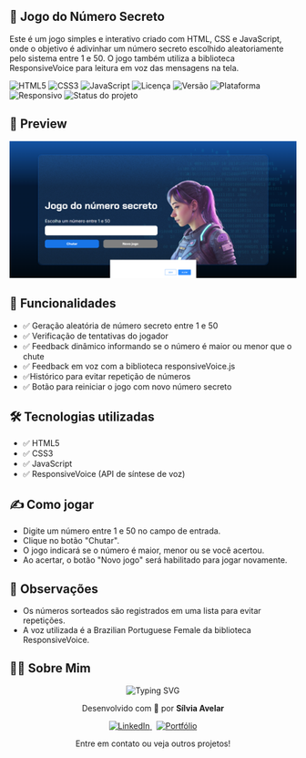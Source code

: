 ## 🎯 Jogo do Número Secreto
Este é um jogo simples e interativo criado com HTML, CSS e JavaScript, onde o objetivo é adivinhar um número secreto escolhido aleatoriamente pelo sistema entre 1 e 50. O jogo também utiliza a biblioteca ResponsiveVoice para leitura em voz das mensagens na tela.

![HTML5](https://img.shields.io/badge/HTML5-E34F26?style=for-the-badge&logo=html5&logoColor=white)
![CSS3](https://img.shields.io/badge/CSS3-1572B6?style=for-the-badge&logo=css3&logoColor=white)
![JavaScript](https://img.shields.io/badge/JavaScript-F7DF1E?style=for-the-badge&logo=javascript&logoColor=black)
![Licença](https://img.shields.io/badge/licença-MIT-blue?style=for-the-badge)
![Versão](https://img.shields.io/badge/versão-1.0.0-blue?style=for-the-badge)
![Plataforma](https://img.shields.io/badge/plataforma-Web-lightgrey?style=for-the-badge)
![Responsivo](https://img.shields.io/badge/responsivo-sim-success?style=for-the-badge)
![Status do projeto](https://img.shields.io/badge/status-concluído-brightgreen?style=for-the-badge)


## 📸 Preview
![Desafio 1](./img/captura.png)


## 🚀 Funcionalidades
- ✅ Geração aleatória de número secreto entre 1 e 50
- ✅ Verificação de tentativas do jogador
- ✅ Feedback dinâmico informando se o número é maior ou menor que o chute
- ✅ Feedback em voz com a biblioteca responsiveVoice.js
- ✅Histórico para evitar repetição de números
- ✅ Botão para reiniciar o jogo com novo número secreto

## 🛠 Tecnologias utilizadas
- ✅ HTML5
- ✅ CSS3
- ✅ JavaScript
- ✅ ResponsiveVoice (API de síntese de voz)

## ✍️ Como jogar
* Digite um número entre 1 e 50 no campo de entrada.
* Clique no botão "Chutar".
* O jogo indicará se o número é maior, menor ou se você acertou.
* Ao acertar, o botão "Novo jogo" será habilitado para jogar novamente.

## 📢 Observações
* Os números sorteados são registrados em uma lista para evitar repetições.
* A voz utilizada é a Brazilian Portuguese Female da biblioteca ResponsiveVoice.

## 🙋‍♀️ Sobre Mim

<p align="center">
  <img src="https://readme-typing-svg.herokuapp.com/?font=Righteous&size=35&color=F7C52C&center=true&vCenter=true&width=700&height=70&lines=Olá,+sou+a+Sílvia+Avelar!;Desenvolvedora+Front-End;Apaixonada+por+Código+e+Café;Eternamente+Aprendendo..." alt="Typing SVG" />
</p>

<p align="center">
  Desenvolvido com 💙 por <strong>Sílvia Avelar</strong>
</p>

<p align="center">
  <a href="https://www.linkedin.com/in/silvia-avelar/" target="_blank">
    <img src="https://img.shields.io/badge/-LinkedIn-%230077B5?style=for-the-badge&logo=linkedin&logoColor=white" alt="LinkedIn">
  </a>
  &nbsp;
  <a href="https://silviaavelar.github.io/Portfolio/" target="_blank">
    <img src="https://img.shields.io/badge/-Portfólio-FF4081?style=for-the-badge&logo=vercel&logoColor=white" alt="Portfólio">
  </a>
</p>

<p align="center">Entre em contato ou veja outros projetos!</p>